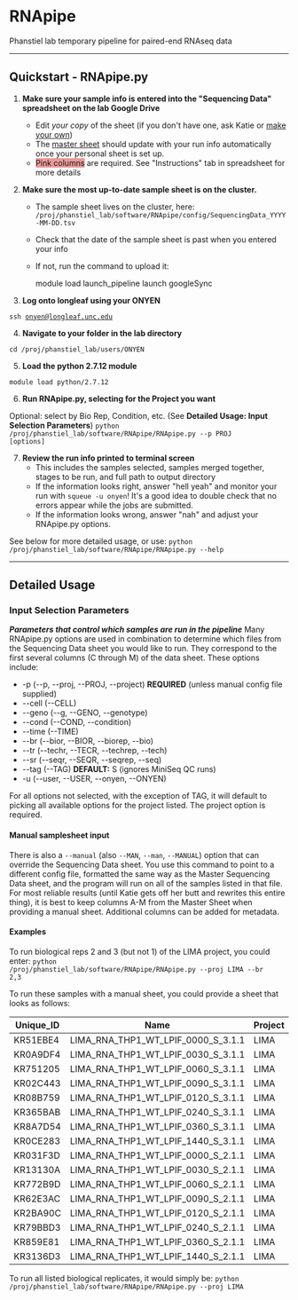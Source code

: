 # RNApipe
Phanstiel lab temporary pipeline for paired-end RNAseq data

------------------------------

## Quickstart - RNApipe.py

1. **Make sure your sample info is entered into the "Sequencing Data" spreadsheet on the lab Google Drive**
	- Edit *your copy* of the sheet (if you don't have one, ask Katie or [make your own](https://docs.google.com/spreadsheets/d/13dfdyM4HxgsEoFhiuDqrohGfLulVtxYHqSK1dA29Xvw/edit#gid=2031315238))
	- The [master sheet](https://docs.google.com/spreadsheets/d/14-j6QiyzX4oV378CgQhb6btfaaopbZTRXew1FxN1vag/edit#gid=673528436) should update with your run info automatically once your personal sheet is set up.
	- <span style="background-color: #ea9999">Pink columns</span> are required. See "Instructions" tab in spreadsheet for more details

2. **Make sure the most up-to-date sample sheet is on the cluster.**
	- The sample sheet lives on the cluster, here: <code>/proj/phanstiel_lab/software/RNApipe/config/SequencingData_YYYY-MM-DD.tsv</code>
	- Check that the date of the sample sheet is past when you entered your info
	- If not, run the command to upload it:

		module load launch_pipeline
		launch googleSync

3. **Log onto longleaf using your ONYEN**

<code>ssh onyen@longleaf.unc.edu</code>

4. **Navigate to your folder in the lab directory**

<code>cd /proj/phanstiel_lab/users/ONYEN</code>

5. **Load the python 2.7.12 module**

<code>module load python/2.7.12</code>

6. **Run RNApipe.py, selecting for the Project you want** 

Optional: select by Bio Rep, Condition, etc. (See **Detailed Usage: Input Selection Parameters**)
<code>python /proj/phanstiel_lab/software/RNApipe/RNApipe.py --p PROJ [options]</code>

7. **Review the run info printed to terminal screen**
	- This includes the samples selected, samples merged together, stages to be run, and full path to output directory
	- If the information looks right, answer "hell yeah" and monitor your run with <code>squeue -u onyen</code>! It's a good idea to double check that no errors appear while the jobs are submitted.
	- If the information looks wrong, answer "nah" and adjust your RNApipe.py options.

See below for more detailed usage, or use:
<code>python /proj/phanstiel_lab/software/RNApipe/RNApipe.py --help</code>

-----------------

## Detailed Usage

### Input Selection Parameters
***Parameters that control which samples are run in the pipeline***
Many RNApipe.py options are used in combination to determine which files from the Sequencing Data sheet you would like to run. They correspond to the first several columns (C through M) of the data sheet. These options include:
- -p (--p, --proj, --PROJ, --project) 
**REQUIRED** (unless manual config file supplied)
- --cell (--CELL)
- --geno (--g, --GENO, --genotype)
- --cond (--COND, --condition)
- --time (--TIME)
- --br (--bior, --BIOR, --biorep, --bio)
- --tr (--techr, --TECR, --techrep, --tech)
- --sr (--seqr, --SEQR, --seqrep, --seq)
- --tag (--TAG)
**DEFAULT:** S (ignores MiniSeq QC runs)
- -u (--user, --USER, --onyen, --ONYEN)

For all options not selected, with the exception of TAG, it will default to picking all available options for the project listed. The project option is required.

#### Manual samplesheet input
There is also a <code>--manual</code> (also <code>--MAN</code>, <code>--man</code>, <code>--MANUAL</code>) option that can override the Sequencing Data sheet. You use this command to point to a different config file, formatted the same way as the Master Sequencing Data sheet, and the program will run on all of the samples listed in that file. For most reliable results (until Katie gets off her butt and rewrites this entire thing), it is best to keep columns A-M from the Master Sheet when providing a manual sheet. Additional columns can be added for metadata.

#### Examples
To run biological reps 2 and 3 (but not 1) of the LIMA project, you could enter:
<code>python /proj/phanstiel_lab/software/RNApipe/RNApipe.py --proj LIMA --br 2,3</code>

To run these samples with a manual sheet, you could provide a sheet that looks as follows:

| Unique_ID | Name | Project | Cell_Type | Genotype | Condition | Time | Bio_Rep | Tech_Rep | Seq_Rep | Tag |
|-----------|------|---------|-----------|----------|-----------|------|---------|----------|---------|-----|
| KR51EBE4	| LIMA_RNA_THP1_WT_LPIF_0000_S_3.1.1	| LIMA	| THP1	| WT	| LPIF	| 0000	| 3	| 1	| 1	| S |
| KR0A9DF4	| LIMA_RNA_THP1_WT_LPIF_0030_S_3.1.1	| LIMA	| THP1	| WT	| LPIF	| 0030	| 3	| 1	| 1	| S |
| KR751205	| LIMA_RNA_THP1_WT_LPIF_0060_S_3.1.1	| LIMA	| THP1	| WT	| LPIF	| 0060	| 3	| 1	| 1	| S |
| KR02C443	| LIMA_RNA_THP1_WT_LPIF_0090_S_3.1.1	| LIMA	| THP1	| WT	| LPIF	| 0090	| 3	| 1	| 1	| S |
| KR08B759	| LIMA_RNA_THP1_WT_LPIF_0120_S_3.1.1	| LIMA	| THP1	| WT	| LPIF	| 0120	| 3	| 1	| 1	| S |
| KR365BAB	| LIMA_RNA_THP1_WT_LPIF_0240_S_3.1.1	| LIMA	| THP1	| WT	| LPIF	| 0240	| 3	| 1	| 1	| S |
| KR8A7D54	| LIMA_RNA_THP1_WT_LPIF_0360_S_3.1.1	| LIMA	| THP1	| WT	| LPIF	| 0360	| 3	| 1	| 1	| S |
| KR0CE283	| LIMA_RNA_THP1_WT_LPIF_1440_S_3.1.1	| LIMA	| THP1	| WT	| LPIF	| 1440	| 3	| 1	| 1	| S |
| KR031F3D	| LIMA_RNA_THP1_WT_LPIF_0000_S_2.1.1	| LIMA	| THP1	| WT	| LPIF	| 0000	| 2	| 1	| 1	| S |
| KR13130A	| LIMA_RNA_THP1_WT_LPIF_0030_S_2.1.1	| LIMA	| THP1	| WT	| LPIF	| 0030	| 2	| 1	| 1	| S |
| KR772B9D	| LIMA_RNA_THP1_WT_LPIF_0060_S_2.1.1	| LIMA	| THP1	| WT	| LPIF	| 0060	| 2	| 1	| 1	| S |
| KR62E3AC	| LIMA_RNA_THP1_WT_LPIF_0090_S_2.1.1	| LIMA	| THP1	| WT	| LPIF	| 0090	| 2	| 1	| 1	| S |
| KR2BA90C	| LIMA_RNA_THP1_WT_LPIF_0120_S_2.1.1	| LIMA	| THP1	| WT	| LPIF	| 0120	| 2	| 1	| 1	| S |
| KR79BBD3	| LIMA_RNA_THP1_WT_LPIF_0240_S_2.1.1	| LIMA	| THP1	| WT	| LPIF	| 0240	| 2	| 1	| 1	| S |
| KR859E81	| LIMA_RNA_THP1_WT_LPIF_0360_S_2.1.1	| LIMA	| THP1	| WT	| LPIF	| 0360	| 2	| 1	| 1	| S |
| KR3136D3	| LIMA_RNA_THP1_WT_LPIF_1440_S_2.1.1	| LIMA	| THP1	| WT	| LPIF	| 1440	| 2	| 1	| 1	| S |

To run all listed biological replicates, it would simply be:
<code>python /proj/phanstiel_lab/software/RNApipe/RNApipe.py --proj LIMA </code>



